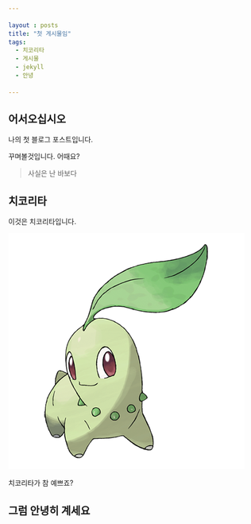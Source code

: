 ```yaml
---

layout : posts
title: "첫 게시물임"
tags:
  - 치코리타
  - 게시물
  - jekyll
  - 안녕

---
```


## 어서오십시오

나의 첫 블로그 포스트입니다.

꾸며볼것입니다. 어때요?

> 사실은 난 바보다

## 치코리타
이것은 치코리타입니다.

![치코리타](/assets/pokemon152.png)

치코리타가 참 예쁘죠?

## 그럼 안녕히 계세요
